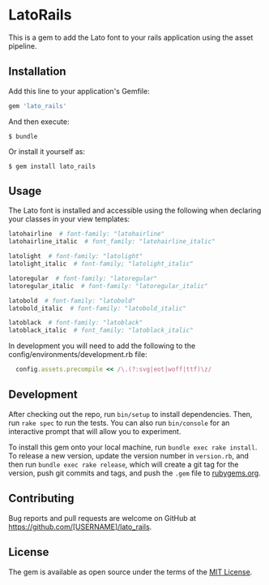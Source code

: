 # LatoRails

This is a gem to add the Lato font to your rails application using the asset pipeline. 

## Installation

Add this line to your application's Gemfile:

```ruby
gem 'lato_rails'
```

And then execute:

    $ bundle

Or install it yourself as:

    $ gem install lato_rails

## Usage

The Lato font is installed and accessible using the following when declaring your classes in your view templates:

```ruby
latohairline  # font-family: "latohairline"
latohairline_italic  # font_family: "latohairline_italic"

latolight  # font-family: "latolight"
latolight_italic  # font-family; "latolight_italic" 

latoregular  # font-family: "latoregular"
latoregular_italic  # font-family: "latoregular_italic"

latobold  # font-family: "latobold"
latobold_italic  # font-family: "latobold_italic"

latoblack  # font-family: "latoblack"
latoblack_italic  # font_family: "latoblack_italic"
```

In development you will need to add the following to the config/environments/development.rb file:

```ruby
  config.assets.precompile << /\.(?:svg|eot|woff|ttf)\z/
```

## Development

After checking out the repo, run `bin/setup` to install dependencies. Then, run `rake spec` to run the tests. You can also run `bin/console` for an interactive prompt that will allow you to experiment.

To install this gem onto your local machine, run `bundle exec rake install`. To release a new version, update the version number in `version.rb`, and then run `bundle exec rake release`, which will create a git tag for the version, push git commits and tags, and push the `.gem` file to [rubygems.org](https://rubygems.org).

## Contributing

Bug reports and pull requests are welcome on GitHub at https://github.com/[USERNAME]/lato_rails.


## License

The gem is available as open source under the terms of the [MIT License](http://opensource.org/licenses/MIT).

